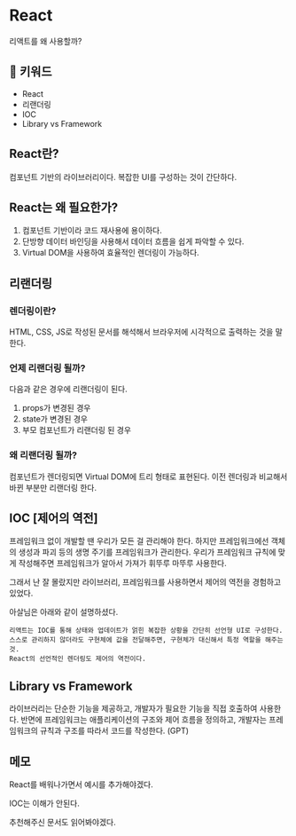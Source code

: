 # React

리액트를 왜 사용할까?

## :whale2: 키워드

* React
* 리랜더링
* IOC
* Library vs Framework

## React란?

컴포넌트 기반의 라이브러리이다. 복잡한 UI를 구성하는 것이 간단하다.

## React는 왜 필요한가?

1. 컴포넌트 기반이라 코드 재사용에 용이하다.
2. 단방향 데이터 바인딩을 사용해서 데이터 흐름을 쉽게 파악할 수 있다.
3. Virtual DOM을 사용하여 효율적인 렌더링이 가능하다.

## 리랜더링

### 렌더링이란?

HTML, CSS, JS로 작성된 문서를 해석해서 브라우저에 시각적으로 출력하는 것을 말한다.

### 언제 리랜더링 될까?

다음과 같은 경우에 리랜더링이 된다.

1. props가 변경된 경우
2. state가 변경된 경우
3. 부모 컴포넌트가 리랜더링 된 경우

### 왜 리랜더링 될까?

컴포넌트가 렌더링되면 Virtual DOM에 트리 형태로 표현된다. 이전 렌더링과 비교해서 바뀐 부분만 리랜더링 한다.

## IOC [제어의 역전]

프레임워크 없이 개발할 땐 우리가 모든 걸 관리해야 한다. 하지만 프레임워크에선 객체의 생성과 파괴 등의 생명 주기를 프레임워크가 관리한다.
우리가 프레임워크 규칙에 맞게 작성해주면 프레임워크가 알아서 가져가 휘뚜루 마뚜루 사용한다.

그래서 난 잘 몰랐지만 라이브러리, 프레임워크를 사용하면서 제어의 역전을 경험하고 있었다.

아살님은 아래와 같이 설명하셨다.

```plaintext
리액트는 IOC를 통해 상태와 업데이트가 얽힌 복잡한 상황을 간단히 선언형 UI로 구성한다.
스스로 관리하지 않더라도 구현체에 값을 전달해주면, 구현체가 대신해서 특정 역할을 해주는 것.
React의 선언적인 렌더링도 제어의 역전이다.
```

## Library vs Framework

라이브러리는 단순한 기능을 제공하고, 개발자가 필요한 기능을 직접 호출하여 사용한다. 반면에 프레임워크는 애플리케이션의 구조와 제어 흐름을 정의하고, 개발자는 프레임워크의 규칙과 구조를 따라서 코드를 작성한다. (GPT)

## 메모

React를 배워나가면서 예시를 추가해야겠다.

IOC는 이해가 안된다.

추천해주신 문서도 읽어봐야겠다.

